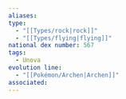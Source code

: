```yaml
---
aliases: 
type:
  - "[[Types/rock|rock]]"
  - "[[Types/flying|flying]]"
national dex number: 567
tags:
  - Unova
evolution line:
  - "[[Pokémon/Archen|Archen]]"
associated: 
---
```

